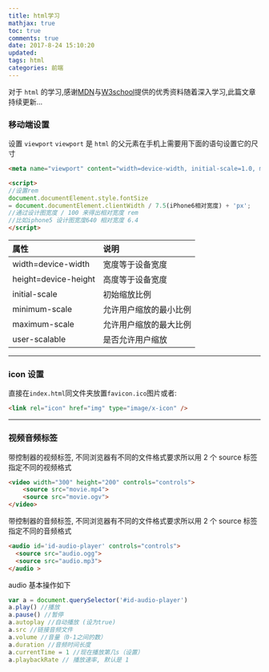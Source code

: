 ```yaml
---
title: html学习
mathjax: true
toc: true
comments: true
date: 2017-8-24 15:10:20
updated:
tags: html
categories: 前端
---
```


对于 `html` 的学习,感谢[MDN](https://developer.mozilla.org/zh-CN/docs/Web/HTML)与[W3school](http://www.w3school.com.cn/html/index.asp)提供的优秀资料随着深入学习,此篇文章持续更新...

<!-- more -->

### 移动端设置

设置 `viewport`
`viewport` 是 `html` 的父元素在手机上需要用下面的语句设置它的尺寸

```html
<meta name="viewport" content="width=device-width, initial-scale=1.0, maximum-scale=1.0, user-scalable=no">

<script>
//设置rem
document.documentElement.style.fontSize
= document.documentElement.clientWidth / 7.5(iPhone6相对宽度) + 'px';
//通过设计图宽度 / 100 来得出相对宽度 rem
//比如iphone5 设计图宽度640 相对宽度 6.4
</script>
```

| 属性                 | 说明                   |
| :------------------- | :--------------------- |
| width=device-width   | 宽度等于设备宽度       |
| height=device-height | 高度等于设备宽度       |
| initial-scale        | 初始缩放比例           |
| minimum-scale        | 允许用户缩放的最小比例 |
| maximum-scale        | 允许用户缩放的最大比例 |
| user-scalable        | 是否允许用户缩放       |

---

### icon 设置

直接在`index.html`同文件夹放置`favicon.ico`图片或者:

```html
<link rel="icon" href="img" type="image/x-icon" />
```

---

### 视频音频标签

带控制器的视频标签, 不同浏览器有不同的文件格式要求所以用 2 个 source 标签指定不同的视频格式

```html
<video width="300" height="200" controls="controls">
    <source src="movie.mp4">
    <source src="movie.ogv">
</video>
```

带控制器的音频标签, 不同浏览器有不同的文件格式要求所以用 2 个 source 标签指定不同的音频格式

```html
<audio id='id-audio-player' controls="controls">
  <source src="audio.ogg">
  <source src="audio.mp3">
</audio >
```

audio 基本操作如下

```javascript
var a = document.querySelector('#id-audio-player')
a.play() //播放
a.pause() //暂停
a.autoplay //自动播放 (设为true)
a.src //链接音频文件
a.volume //音量（0-1之间的数）
a.duration //音频时间长度
a.currentTime = 1 //现在播放第几s（设置）
a.playbackRate // 播放速率, 默认是 1
```
